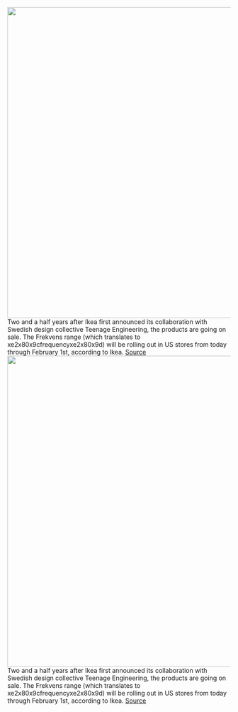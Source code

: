 <img src='https://cdn.vox-cdn.com/thumbor/dUyWuxiM5BiMLoGR-b8H126OnI0=/0x0:2000x1499/1200x800/filters:focal(611x615:931x935)/cdn.vox-cdn.com/uploads/chorus_image/image/66158592/PH168671.0.jpg' width='700px' /><br/>
Two and a half years after Ikea first announced its collaboration with Swedish design collective Teenage Engineering, the products are going on sale. The Frekvens range (which translates to xe2x80x9cfrequencyxe2x80x9d) will be rolling out in US stores from today through February 1st, according to Ikea.
<a href='https://www.theverge.com/2020/1/23/21079667/ikea-teenage-engineering-frekvens-price-release'> Source <a/><img src='https://cdn.vox-cdn.com/thumbor/dUyWuxiM5BiMLoGR-b8H126OnI0=/0x0:2000x1499/1200x800/filters:focal(611x615:931x935)/cdn.vox-cdn.com/uploads/chorus_image/image/66158592/PH168671.0.jpg' width='700px' /><br/>
Two and a half years after Ikea first announced its collaboration with Swedish design collective Teenage Engineering, the products are going on sale. The Frekvens range (which translates to xe2x80x9cfrequencyxe2x80x9d) will be rolling out in US stores from today through February 1st, according to Ikea.
<a href='https://www.theverge.com/2020/1/23/21079667/ikea-teenage-engineering-frekvens-price-release'> Source <a/>